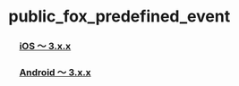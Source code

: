 # public_fox_predefined_event

### &nbsp;&nbsp;&nbsp;&nbsp;&nbsp;[iOS 〜 3.x.x](https://github.com/cyber-z/public_fox_predefined_event/tree/3.x-master)

### &nbsp;&nbsp;&nbsp;&nbsp;&nbsp;[Android 〜 3.x.x](https://github.com/cyber-z/public_fox_predefined_event/tree/3.x-master-android)
